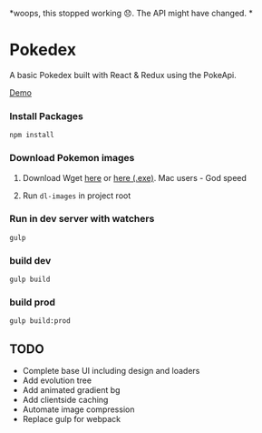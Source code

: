 *woops, this stopped working 😞. The API might have changed. *

# Pokedex

A basic Pokedex built with React & Redux using the PokeApi.

[Demo](http://play.dalehurwitz.com/pokedex)

### Install Packages

```
npm install
```

### Download Pokemon images

1) Download Wget [here](https://www.gnu.org/software/wget/) or [here (.exe)](http://gnuwin32.sourceforge.net/packages/wget.htm). Mac users - God speed

2) Run `dl-images` in project root

### Run in dev server with watchers
````
gulp
````

### build dev
```
gulp build
```

### build prod
```
gulp build:prod
```

## TODO
* Complete base UI including design and loaders
* Add evolution tree
* Add animated gradient bg
* Add clientside caching
* Automate image compression
* Replace gulp for webpack
